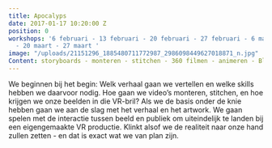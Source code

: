 ```yaml
---
title: Apocalyps
date: 2017-01-17 10:20:00 Z
position: 0
workshops: '6 februari - 13 februari - 20 februari - 27 februari - 6 maart -  13 maart
  - 20 maart - 27 maart '
image: "/uploads/21151296_1885480711772987_2986098449627018871_n.jpg"
Content: storyboards - monteren - stitchen - 360 filmen - animeren - Blender
---
```


We beginnen bij het begin: Welk verhaal gaan we vertellen en welke skills hebben we daarvoor nodig. Hoe gaan we video’s monteren, stitchen, en hoe krijgen we onze beelden in die VR-bril? Als we de basis onder de knie hebben gaan we aan de slag met het verhaal en het artwork. We gaan spelen met de interactie tussen beeld en publiek om uiteindelijk te landen bij een eigengemaakte VR productie. Klinkt alsof we de realiteit naar onze hand zullen zetten - en dat is exact wat we van plan zijn.

